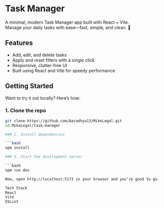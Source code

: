 # Task Manager

A minimal, modern Task Manager app built with React + Vite.  
Manage your daily tasks with ease—fast, simple, and clean. 🚀

## Features

- Add, edit, and delete tasks
- Apply and reset filters with a single click
- Responsive, clutter-free UI
- Built using React and Vite for speedy performance

## Getting Started

Want to try it out locally? Here’s how:

### 1. Clone the repo

```bash
git clone https://github.com/Aaradhya13/MikeLegal.git
cd MikeLegal/task-manager

### 2. Install dependencies

```bash
npm install

### 3. Start the development server

```bash
npm run dev

Now, open http://localhost:5173 in your browser and you’re good to go.

Tech Stack
React
Vite
ESLint
